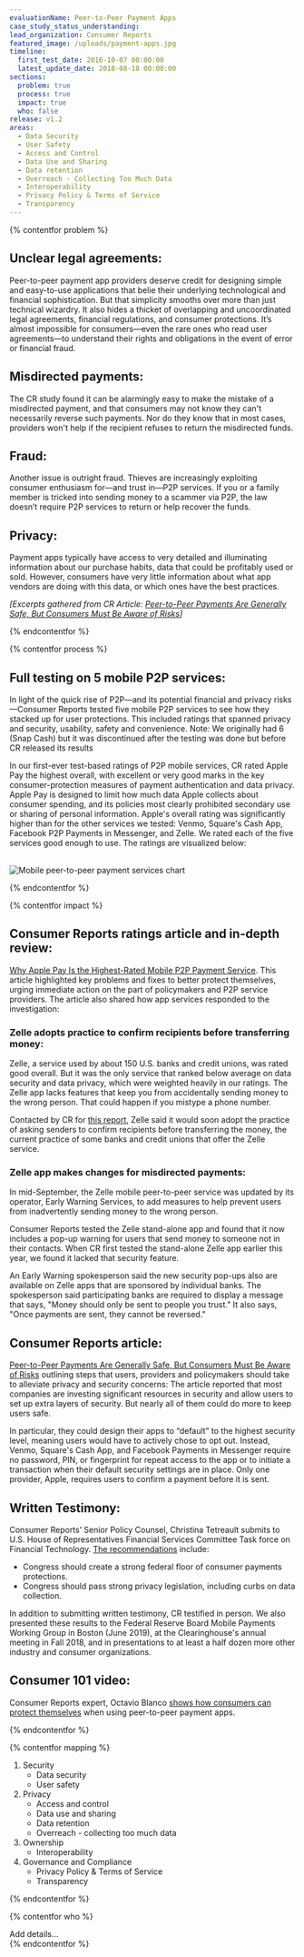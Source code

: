 ```yaml
---
evaluationName: Peer-to-Peer Payment Apps
case_study_status_understanding:
lead_organization: Consumer Reports
featured_image: /uploads/payment-apps.jpg
timeline:
  first_test_date: 2016-10-07 00:00:00
  latest_update_date: 2018-08-18 00:00:00
sections:
  problem: true
  process: true
  impact: true
  who: false
release: v1.2
areas:
  - Data Security
  - User Safety
  - Access and Control
  - Data Use and Sharing
  - Data retention
  - Overreach - Collecting Too Much Data
  - Interoperability
  - Privacy Policy & Terms of Service
  - Transparency
---
```


{% contentfor problem %}
  <div class="editable mt-3">
    <h2>Unclear legal agreements:</h2><p>Peer-to-peer payment app providers
    deserve credit for designing simple and easy-to-use applications that belie
    their underlying technological and financial sophistication. But that
    simplicity smooths over more than just technical wizardry. It also hides a
    thicket of overlapping and uncoordinated legal agreements, financial
    regulations, and consumer protections. It&rsquo;s almost impossible for
    consumers&mdash;even the rare ones who read user agreements&mdash;to
    understand their rights and obligations in the event of error or financial
    fraud.</p><h2>Misdirected payments:</h2><p>The CR study found it can be
    alarmingly easy to make the mistake of a misdirected payment, and that
    consumers may not know they can't necessarily reverse such payments. Nor do
    they know that in most cases, providers won't help if the recipient refuses
    to return the misdirected funds.</p><h2>Fraud:</h2><p>Another issue is
    outright fraud. Thieves are increasingly exploiting consumer enthusiasm
    for&mdash;and trust in&mdash;P2P services. If you or a family member is
    tricked into sending money to a scammer via P2P, the law doesn&rsquo;t
    require P2P services to return or help recover the
    funds.</p><h2>Privacy:</h2><p>Payment apps typically have access to very
    detailed and illuminating information about our purchase habits, data that
    could be profitably used or sold. However, consumers have very little
    information about what app vendors are doing with this data, or which ones
    have the best practices.</p><p><em>[Excerpts gathered from CR Article: <a
    target="_blank" rel="noopener"
    href="https://www.consumerreports.org/digital-payments/peer-to-peer-payments-are-generally-safe-but-consumers-must-be-aware-of-risks/">Peer-to-Peer
    Payments Are Generally Safe, But Consumers Must Be Aware of
    Risks</a>]</em></p>
  </div>
{% endcontentfor %}

{% contentfor process %}
<div class="editable mt-3">
<h2>Full testing on 5 mobile P2P services:</h2><p>In light of the quick rise
of P2P&mdash;and its potential financial and privacy risks&mdash;Consumer
Reports tested five mobile P2P services to see how they stacked up for user
protections. This included ratings that spanned privacy and security,
usability, safety and convenience. Note: We originally had 6 (Snap Cash) but
it was discontinued after the testing was done but before CR released its
results</p><p>In our first-ever test-based ratings of P2P mobile services,
CR rated Apple Pay the highest overall, with excellent or very good marks in
the key consumer-protection measures of payment authentication and data
privacy. Apple Pay is designed to limit how much data Apple collects about
consumer spending, and its policies most clearly prohibited secondary use or
sharing of personal information. Apple's overall rating was significantly
higher than for the other services we tested: Venmo, Square's Cash App,
Facebook P2P Payments in Messenger, and Zelle. We rated each of the five
services good enough to use. The ratings are visualized below:&nbsp;<br
/>&nbsp;</p>
<p><img src="/uploads/mapping-05-inline.png" alt="Mobile peer-to-peer payment services chart"/></p>
</div>
{% endcontentfor %}

{% contentfor impact %}
<div class="editable mt-3">
<h2>Consumer Reports ratings article and in-depth review:</h2><p><a
target="_blank" rel="noopener"
href="https://www.consumerreports.org/digital-payments/mobile-p2p-payment-services-review/">Why
Apple Pay Is the Highest-Rated Mobile P2P Payment Service</a>. This article
highlighted key problems and fixes to better protect themselves, urging
immediate action on the part of policymakers and P2P service providers. The
article also shared how app services responded to the
investigation:&nbsp;</p><h3>Zelle adopts practice to confirm recipients
before transferring money:</h3><p>Zelle, a service used by about 150 U.S.
banks and credit unions, was rated good overall. But it was the only service
that ranked below average on data security and data privacy, which were
weighted heavily in our ratings. The Zelle app lacks features that keep you
from accidentally sending money to the wrong person. That could happen if
you mistype a phone number.&nbsp;</p><p>Contacted by CR for <a
target="_blank" rel="noopener"
href="https://www.consumerreports.org/digital-payments/mobile-p2p-payment-services-review/">this
report</a>, Zelle said it would soon adopt the practice of asking senders to
confirm recipients before transferring the money, the current practice of
some banks and credit unions that offer the Zelle service.</p><h3>Zelle app
makes changes for misdirected payments:</h3><p>In mid-September, the Zelle
mobile peer-to-peer service was updated by its operator, Early Warning
Services, to add measures to help prevent users from inadvertently sending
money to the wrong person.</p><p>Consumer Reports tested the Zelle
stand-alone app and found that it now includes a pop-up warning for users
that send money to someone not in their contacts. When CR first tested the
stand-alone Zelle app earlier this year, we found it lacked that security
feature.&nbsp;</p><p>An Early Warning spokesperson said the new security
pop-ups also are available on Zelle apps that are sponsored by individual
banks. The spokesperson said participating banks are required to display a
message that says, "Money should only be sent to people you trust." It also
says, "Once payments are sent, they cannot be reversed."</p><h2>Consumer
Reports article:</h2><p><a target="_blank" rel="noopener"
href="https://www.consumerreports.org/digital-payments/peer-to-peer-payments-are-generally-safe-but-consumers-must-be-aware-of-risks/">Peer-to-Peer
Payments Are Generally Safe, But Consumers Must Be Aware of Risks</a>
outlining steps that users, providers and policymakers should take to
alleviate privacy and security concerns: The article reported that most
companies are investing significant resources in security and allow users to
set up extra layers of security. But nearly all of them could do more to
keep users safe.</p><p>In particular, they could design their apps to
&ldquo;default&rdquo; to the highest security level, meaning users would
have to actively chose to opt out. Instead, Venmo, Square's Cash App, and
Facebook Payments in Messenger require no password, PIN, or fingerprint for
repeat access to the app or to initiate a transaction when their default
security settings are in place. Only one provider, Apple, requires users to
confirm a payment before it is sent.</p><h2>Written
Testimony:</h2><p>Consumer Reports&rsquo; Senior Policy Counsel, Christina
Tetreault submits to U.S. House of Representatives Financial Services
Committee Task force on Financial Technology. <a target="_blank"
rel="noopener"
href="https://docs.house.gov/meetings/BA/BA00/20200130/110420/HHRG-116-BA00-Wstate-TetreaultC-20200130-U1.pdf">The
recommendations</a> include:&nbsp;</p><ul><li>Congress should create a
strong federal floor of consumer payments protections.</li><li>Congress
should pass strong privacy legislation, including curbs on data
collection.</li></ul><p>In addition to submitting written testimony, CR
testified in person. We also presented these results to the Federal Reserve
Board Mobile Payments Working Group in Boston (June 2019), at the
Clearinghouse's annual meeting in Fall 2018, and in presentations to at
least a half dozen more other industry and consumer
organizations.</p><h2>Consumer 101 video:</h2><p>Consumer Reports expert,
Octavio Blanco <a target="_blank" rel="noopener"
href="https://www.consumerreports.org/video/view/money/news/5850989568001/peer-to-peer-payment-apps/">shows
how consumers can protect themselves</a> when using peer-to-peer payment
apps.&nbsp;</p>
</div>
{% endcontentfor %}

{% contentfor mapping %}
<div class="editable mt-3">
<ol><li>Security<ul><li>Data security</li><li>User
safety</li></ul></li><li>Privacy<ul><li>Access and control</li><li>Data use
and sharing</li><li>Data retention</li><li>Overreach - collecting too much
data</li></ul></li><li>Ownership<ul><li>Interoperability&nbsp;</li></ul></li><li>Governance
and Compliance<ul><li>Privacy Policy &amp; Terms of
Service</li><li>Transparency</li></ul></li></ol>
</div>
{% endcontentfor %}

{% contentfor who %}
  <div class="editable mt-3">
    Add details...
  </div>
{% endcontentfor %}


